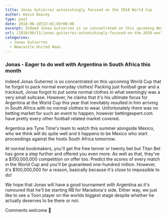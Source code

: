 ```yaml
---
title: Jonas Gutierrez astonishingly focused on the 2010 World Cup
author: Kevin Doocey
type: post
date: 2010-06-10T23:01:03+00:00
excerpt: Indeed Jonas Gutierrez is so concentrated on this upcoming World Cup that he forgot to pack normal everyday clothes! Packing just football gear..
url: /2010/06/11/jonas-gutierrez-astonishingly-focused-on-the-2010-world-cup/
categories:
  - Jonas Gutierrez
  - Newcastle United News
---
```


### Jonas - Eager to do well with Argentina in South Africa this month

Indeed Jonas Gutierrez is so concentrated on this upcoming World Cup that he forgot to pack normal everyday clothes! Packing just football gear and a tracksuit, Jonas forgot to put some normal clothes in what seemingly was a very small suitcase. However, he claims that it's his ultimate focus for Argentina at the World Cup this year that inevitably resulted in him arriving in South Africa with no normal clothes to wear. Unfortunately there was no betting market for such an event to happen, however bettingexpert.com have pretty every other football related market covered.

Argentina are Tyne Time's team to watch this summer alongside Mexico, who we think will do quite well and it happens to be Mexico who start proceedings against the hosts South Africa tomorrow.

At normal bookmakers, you'll get the free tenner or twenty bet but Titan Bet has gone a step further and offered you even more. As well as that, they've a $100,000,000 competition on offer too. Predict the scores of every match in the World Cup and you'll be guaranteed one-hundred million. However, it's $100,000,000 for a reason, basically because it's close to impossible to do!

We hope that Jonas will have a good tournament with Argentina as it's rumoured that he'll be starting RB for Maradona's side. Either way, we just like to see a Toon player on the worlds biggest stage despite whether he actually deserves to be there or not.

Comments welcome 🙂
